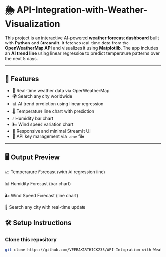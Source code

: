 # 🌦️ API-Integration-with-Weather-Visualization

This project is an interactive AI-powered **weather forecast dashboard** built with **Python** and **Streamlit**. It fetches real-time data from the **OpenWeatherMap API** and visualizes it using **Matplotlib**. The app includes an **AI trend line** using linear regression to predict temperature patterns over the next 5 days.

---

## 🚀 Features

- 🔄 Real-time weather data via OpenWeatherMap
- 🌍 Search any city worldwide
- 📊 AI trend prediction using linear regression
- 🌡️ Temperature line chart with prediction
- 💧 Humidity bar chart
- 🌬️ Wind speed variation chart
- 🎯 Responsive and minimal Streamlit UI
- 🔐 API key management via `.env` file

---

## 🖥️ Output Preview

📈 Temperature Forecast (with AI regression line)

📊 Humidity Forecast (bar chart)

🌬️ Wind Speed Forecast (line chart)

🔎 Search any city with real-time update



## 🛠️ Setup Instructions

### Clone this repository

```bash
git clone https://github.com/VEERAKARTHICK235/API-Integration-with-Weather-Visualization.git



